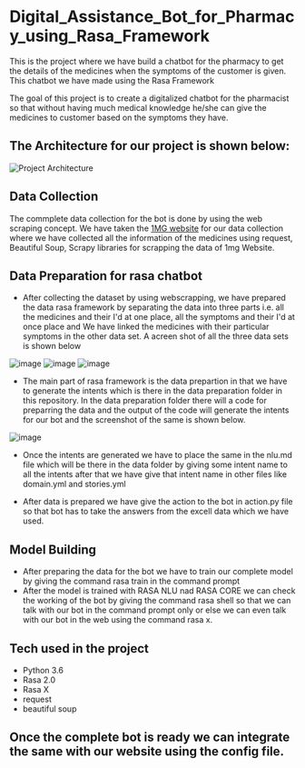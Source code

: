 # Digital_Assistance_Bot_for_Pharmacy_using_Rasa_Framework
This is the project where we have build a chatbot for the pharmacy to get the details of the medicines when the symptoms of the customer is given. This chatbot we have made using the Rasa Framework

The goal of this project is to create a digitalized chatbot for the pharmacist so that without having much medical knowledge he/she can give the medicines to customer based on the symptoms they have. 

## The Architecture for our project is shown below:

![Project Architecture](https://user-images.githubusercontent.com/86455215/144393884-0b3dbb0f-2d33-45f3-b1ac-e171a66c85e9.png)

## Data Collection
The commplete data collection for the bot is done by using the web scraping concept. We have taken the [1MG website](https://www.1mg.com/drugs-listaz) for our data collection where we have collected all the information of the medicines using request, Beautiful Soup, Scrapy libraries for scrapping the data of 1mg Website.  

## Data Preparation for rasa chatbot
* After collecting the dataset by using webscrapping, we have prepared the data rasa framework by separating the data into three parts i.e. all the medicines and their I'd at one place, all the symptoms and their I'd at once place and We have linked the medicines with their particular symptoms in the other data set. A acreen shot of all the three data sets is shown below


![image](https://user-images.githubusercontent.com/86455215/144399183-8f004026-0dfe-4c38-87b7-9b5d9f02f9b2.png) ![image](https://user-images.githubusercontent.com/86455215/144399205-b2035fd8-72d1-4d58-a865-4aa5603ed4a5.png) ![image](https://user-images.githubusercontent.com/86455215/144399235-b4def0b9-d8d2-41ec-bf7a-828f216b2fe2.png)

* The main part of rasa framework is the data prepartion in that we have to generate the intents which is there in the data preparation folder in this repository.
In the data preparation folder there will a code for preparring the data and the output of the code will generate the intents for our bot and the screenshot of the same is shown below.

![image](https://user-images.githubusercontent.com/86455215/144400006-43906469-3e93-4b5a-b311-668777bb378a.png)

* Once the intents are generated we have to place the same in the nlu.md file which will be there in the data folder by giving some intent name to all the intents after that we have give that intent name in other files like domain.yml and stories.yml

* After data is prepared we have give the action to the bot in action.py file so that bot has to take the answers from the excell data which we have used.


## Model Building
* After preparing the data for the bot we have to train our complete model by giving the command rasa train in the command prompt
* After the model is trained with RASA NLU nad RASA CORE we can check the working of the bot by giving the command rasa shell so that we can talk with our bot in the command prompt only or else we can even talk with our bot in the web using the command rasa x.


## Tech used in the project
* Python 3.6
* Rasa 2.0
* Rasa X 
* request
* beautiful soup

## Once the complete bot is ready we can integrate the same with our website using the config file.

